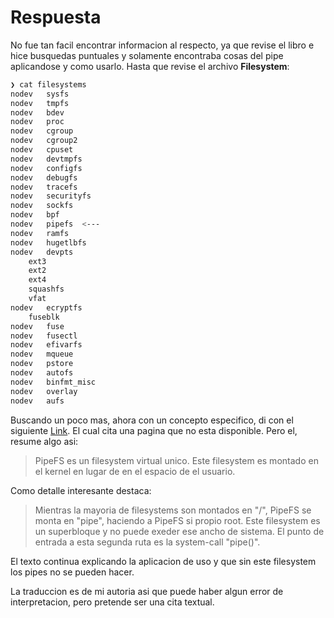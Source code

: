 # Respuesta
No fue tan facil encontrar informacion al respecto, ya que revise el libro e hice busquedas puntuales y solamente encontraba cosas del pipe aplicandose y como usarlo.
Hasta que revise el archivo **Filesystem**:

``` bash 
❯ cat filesystems
nodev	sysfs
nodev	tmpfs
nodev	bdev
nodev	proc
nodev	cgroup
nodev	cgroup2
nodev	cpuset
nodev	devtmpfs
nodev	configfs
nodev	debugfs
nodev	tracefs
nodev	securityfs
nodev	sockfs
nodev	bpf
nodev	pipefs  <---
nodev	ramfs
nodev	hugetlbfs
nodev	devpts
	ext3
	ext2
	ext4
	squashfs
	vfat
nodev	ecryptfs
	fuseblk
nodev	fuse
nodev	fusectl
nodev	efivarfs
nodev	mqueue
nodev	pstore
nodev	autofs
nodev	binfmt_misc
nodev	overlay
nodev	aufs
```
Buscando un poco mas, ahora con un concepto especifico, di con el siguiente [Link](https://www.quora.com/What-is-the-use-of-%E2%80%9Cpipefs%E2%80%9D-on-Linux-systems "What is the use of “pipefs” on Linux systems?").
El cual cita una pagina que no esta disponible. Pero el, resume algo asi:
> PipeFS es un filesystem virtual unico. Este filesystem es montado en el kernel en lugar de en el 
> espacio de el usuario.

Como detalle interesante destaca:

> Mientras la mayoria de filesystems son montados en "/", PipeFS se monta en "pipe", haciendo a PipeFS
> si propio root. Este filesystem es un superbloque y no puede exeder ese ancho de sistema.
> El punto de entrada a esta segunda ruta es la system-call "pipe()".

El texto continua explicando la aplicacion de uso y que sin este filesystem los pipes no se pueden hacer. 

La traduccion es de mi autoria asi que puede haber algun error de interpretacion, pero pretende ser una cita textual.
